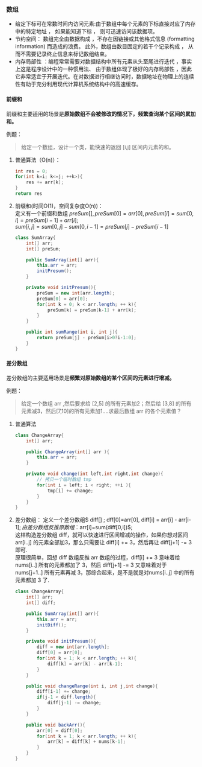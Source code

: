 ### 数组

+ 给定下标可在常数时间内访问元素:由于数组中每个元素的下标直接对应了内存中的特定地址 ， 如果能知道下标 ， 则可迅速访问该数据项。
+ 节约空间： 数组完全由数据构成 ，不存在因链接或其他格式信息 (formatting information) 而造成的浪费。 此外，数组由数目固定的若干个记录构成 ， 从而不需要记录终止信息来标记数组结束。
+ 内存局部性 ：编程常常需要对数据结构中所有元素从头至尾进行迭代 ，事实上这是程序设计中的一种惯用法、 由于数组体现了极好的内存局部性 ，因此它非常适宜于开展迭代。在对数据进行相继访问时，数据地址在物理上的连续性有助于充分利用现代计算机系统结构中的高速缓存。

#### 前缀和
前缀和主要适⽤的场景是**原始数组不会被修改的情况下，频繁查询某个区间的累加和。**

例题：
> 给定一个数组，设计一个类，能快速的返回 [i,j] 区间内元素的和。

1. 普通算法（O(n)）：
    ```java
    int res = 0;
    for(int k=i; k<=j; ++k>){
        res += arr[k];
    }
    return res
    ```

2. 前缀和(时间O(1)，空间复杂度O(n))：  
   定义有一个前缀和数组 $preSum[], preSum[0]=arr[0], preSum[i] = sum[0,i] = preSum[i-1] + arr[i]$;  
   $sum[i,j] = sum[0,j] - sum[0,i-1] = preSum[j] - preSum[i-1]$
   ```java
   class SumArray{
       int[] arr;
       int[] preSum;

       public SumArray(int[] arr){
           this.arr = arr;
           initPresum();
       }

       private void initPresum(){
           preSum = new int[arr.length];
           preSum[0] = arr[0];
           for(int k = 0; k < arr.length; ++ k){
               preSum[k] = preSum[k-1] + arr[k];
           }
       }

       public int sumRange(int i, int j){
           return preSum[j] - preSum[i>0?i-1:0];
       }
   }
   ```

#### 差分数组
差分数组的主要适⽤场景是**频繁对原始数组的某个区间的元素进⾏增减。**

例题：
> 给定一个数组 arr ,然后要求给 [2,5] 的所有元素加2；然后给 [3,8] 的所有元素减3，然后[7,10]的所有元素加1....求最后数组 arr 的各个元素值？

1. 普通算法
   ```java
   class ChangeArray{
       int[] arr;

       public ChangeArray(int[] arr ){
           this.arr = arr;
       }

       private void change(int left,int right,int change){
		   // 拷贝一个临时数组 tmp
           for(int i = left; i < right; ++i ){
               tmp[i] += change;
           }
       }
   }
   ```

2. 差分数组：
   定义一个差分数组$ diff[] ; dff[0]=arr[0], diff[i] = arr[i] - arr[i-1]$;   
   由差分数组反推原数组：$arr[i]=sum(diff[0,i])$;  
   这样构造差分数组 diff，就可以快速进⾏区间增减的操作，如果你想对区间 arr[i..j] 的元素全部加3，那么只需要让 diff[i] += 3，然后再让 diff[j+1] -= 3 即可.  
   原理很简单，回想 diff 数组反推 arr 数组的过程，diff[i] += 3 意味着给 nums[i..] 所有的元素都加了 3，然后 diff[j+1] -= 3 ⼜意味着对于 nums[j+1..] 所有元素再减 3，那综合起来，是不是就是对nums[i..j] 中的所有元素都加 3 了.
   
   ```java
   class ChangeArray{
       int[] arr;
       int[] diff;

       public SumArray(int[] arr){
           this.arr = arr;
           initDiff();
       }

       private void initPresum(){
           diff = new int[arr.length];
           diff[0] = arr[0];
           for(int k = 1; k < arr.length; ++ k){
               diff[k] = arr[k] - arr[k-1];
           }
       }

       public void changeRange(int i, int j,int change){
           diff[i-1] += change;
           if(j-1 < diff.length){
               diff[j-1] -= change;
           }
       }

       public void backArr(){
           arr[0] = diff[0];
           for(int k = 1; k < arr.length; ++ k){
               arr[k] = diff[k] + nums[k-1];
           }
       }
   }
   ```